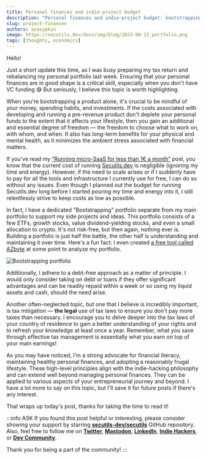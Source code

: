 ```yaml
---
title: Personal finances and indie-project budget
description: "Personal finances and indie-project budget: bootstrapping, investment, managing project finances, tax mitigation and frugality."
slug: project-finances
authors: azasypkin
image: https://secutils.dev/docs/img/blog/2023-06-13_portfolio.png
tags: [thoughts, economics]
---
```

Hello!

Just a short update this time, as I was busy preparing my tax return and rebalancing my personal portfolio last week. Ensuring that your personal finances are in good shape is a critical skill, especially when you don't have VC funding 😅 But seriously, I believe this topic is worth highlighting.

<!--truncate-->

When you're bootstrapping a product alone, it's crucial to be mindful of your money, spending habits, and investments. If the costs associated with developing and running a pre-revenue product don't deplete your personal funds to the extent that it affects your lifestyle, then you gain an additional and essential degree of freedom — the freedom to choose what to work on, with whom, and when. It also has long-term benefits for your physical and mental health, as it minimizes the ambient stress associated with financial matters.

If you've read my [“Running micro-SaaS for less than 1€ a month”](https://secutils.dev/docs/blog/running-micro-saas-for-less-than-one-euro-a-month) post, you know that the current cost of running [Secutils.dev](http://secutils.dev/) is negligible (ignoring my time and energy). However, if the need to scale arises or if I suddenly have to pay for all the tools and infrastructure I currently use for free, I can do so without any issues. Even though I planned out the budget for running Secutils.dev long before I started pouring my time and energy into it, I still relentlessly strive to keep costs as low as possible.

In fact, I have a dedicated "Bootstrapping" portfolio separate from my main portfolio to support my side projects and ideas. This portfolio consists of a few ETFs, growth stocks, value dividend-yielding stocks, and even a small allocation to crypto. It's not risk-free, but then again, nothing ever is. Building a portfolio is just half the battle, the other half is understanding and maintaining it over time. Here's a fun fact: I even created [a free tool called AZbyte](https://www.reddit.com/r/ETFs_Europe/comments/q6eqzm/azbyte_a_free_tool_to_analyze_and_compare_etf/) at some point to analyze my portfolio.

![Bootstrapping portfolio](https://secutils.dev/docs/img/blog/2023-06-13_portfolio.png)

Additionally, I adhere to a debt-free approach as a matter of principle. I would only consider taking on debt or loans if they offer significant advantages and can be readily repaid within a week or so using my liquid assets and cash, should the need arise.

Another often-neglected topic, but one that I believe is incredibly important, is tax mitigation — **the legal** use of tax laws to ensure you don't pay more taxes than necessary. I encourage you to delve deeper into the tax laws of your country of residence to gain a better understanding of your rights and to refresh your knowledge at least once a year. Remember, what you save through effective tax management is essentially what you earn on top of your main earnings!

As you may have noticed, I'm a strong advocate for financial literacy, maintaining healthy personal finances, and adopting a reasonably frugal lifestyle. These high-level principles align with the indie-hacking philosophy and can extend well beyond managing personal finances. They can be applied to various aspects of your entrepreneurial journey and beyond. I have a lot more to say on this topic, but I'll save it for future posts if there's any interest.

That wraps up today's post, thanks for taking the time to read it!

:::info ASK
If you found this post helpful or interesting, please consider showing your support by starring [**secutils-dev/secutils**](https://github.com/secutils-dev/secutils) GitHub repository. Also, feel free to follow me on [**Twitter**](https://twitter.com/aleh_zasypkin), [**Mastodon**](https://infosec.exchange/@azasypkin), [**LinkedIn**](https://www.linkedin.com/in/azasypkin/), [**Indie Hackers**](https://www.indiehackers.com/azasypkin/history), or [**Dev Community**](https://dev.to/azasypkin).

Thank you for being a part of the community!
:::
